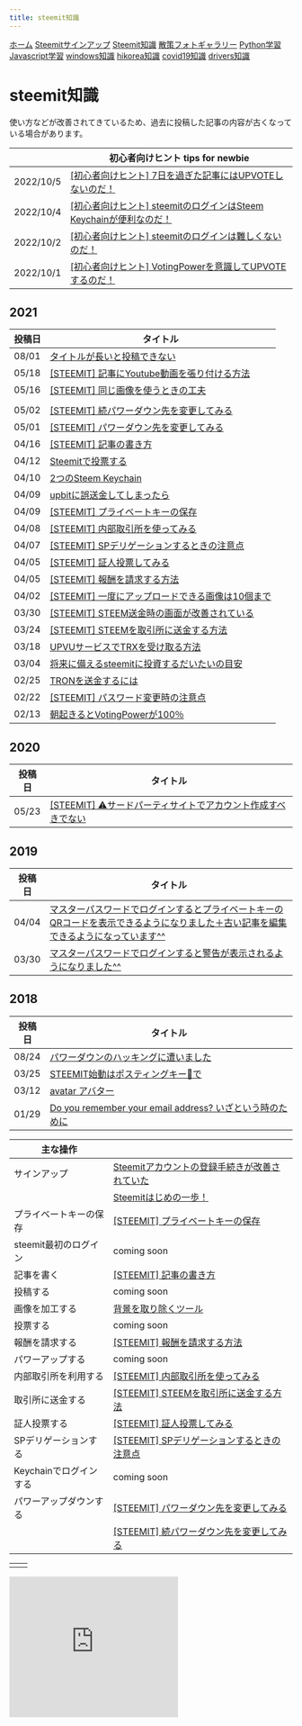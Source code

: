 ```yaml
---
title: steemit知識
---
```


[ホーム](../) [Steemitサインアップ](./steemitsignup.html) [Steemit知識](./steemittips.html) [散策フォトギャラリー](./photogarally.html) [Python学習](./python.html) [Javascript学習](./javascript.html) [windows知識](./windowstips.html) [hikorea知識](./hikorea.html) [covid19知識](./covid19tips.html) [drivers知識](./driverslicense.html)

# steemit知識

使い方などが改善されてきているため、過去に投稿した記事の内容が古くなっている場合があります。

||初心者向けヒント tips for newbie|
|--|---|
|2022/10/5|[[初心者向けヒント] 7日を過ぎた記事にはUPVOTEしないのだ！](https://steemit.com/hive-161179/@yasu/7-upvote)|
|2022/10/4|[[初心者向けヒント] steemitのログインはSteem Keychainが便利なのだ！](https://steemit.com/hive-161179/@yasu/steemit-steem-keychain)|
|2022/10/2|[[初心者向けヒント] steemitのログインは難しくないのだ！](https://steemit.com/hive-161179/@yasu/79agpj-steemit)|
|2022/10/1|[[初心者向けヒント] VotingPowerを意識してUPVOTEするのだ！](https://steemit.com/hive-161179/@yasu/votingpower-upvote)|


## 2021

|投稿日|タイトル|
|--|---|
|08/01|[タイトルが長いと投稿できない](https://steemit.com/hive-161179/@yasu/7ngm4z)|
|05/18|[[STEEMIT] 記事にYoutube動画を張り付ける方法](https://steemit.com/hive-161179/@yasu/steemit-youtube)|
|05/16|[[STEEMIT] 同じ画像を使うときの工夫](https://steemit.com/hive-161179/@yasu/4g2buf-steemit)|
|||
|05/02|[[STEEMIT] 続パワーダウン先を変更してみる](https://steemit.com/hive-161179/@yasu/7mhabn-steemit)|
|05/01|[[STEEMIT] パワーダウン先を変更してみる](https://steemit.com/hive-161179/@yasu/3fvf8z-steemit)|
|04/16|[[STEEMIT] 記事の書き方](https://steemit.com/hive-161179/@yasu/7szxr-steemit)|
|04/12|[Steemitで投票する](https://steemit.com/hive-161179/@yasu/54p9ri-steemit)|
|04/10|[2つのSteem Keychain](https://steemit.com/hive-161179/@yasu/2-steem-keychain)|
|04/09|[upbitに誤送金してしまったら](https://steemit.com/hive-161179/@yasu/511t4w-upbit)|
|04/09|[[STEEMIT] プライベートキーの保存](https://steemit.com/hive-161179/@yasu/5ex7vt-steemit)|
|04/08|[[STEEMIT] 内部取引所を使ってみる](https://steemit.com/hive-161179/@yasu/r3ekt-steemit)|
|04/07|[[STEEMIT] SPデリゲーションするときの注意点](https://steemit.com/hive-161179/@yasu/steemit-sp)|
|04/05|[[STEEMIT] 証人投票してみる](https://steemit.com/hive-161179/@yasu/oeh2y-steemit)|
|04/05|[[STEEMIT] 報酬を請求する方法](https://steemit.com/hive-161179/@yasu/45q6qf)|
|04/02|[[STEEMIT] 一度にアップロードできる画像は10個まで](https://steemit.com/hive-161179/@yasu/6hdcym-10)|
|03/30|[[STEEMIT] STEEM送金時の画面が改善されている](https://steemit.com/hive-161179/@yasu/2pys4w-steem)|
|03/24|[[STEEMIT] STEEMを取引所に送金する方法](https://steemit.com/japanese/@yasu/pcj9k-steem)|
|03/18|[UPVUサービスでTRXを受け取る方法](https://steemit.com/japanese/@yasu/upvu-trx)|
|03/04|[将来に備えるsteemitに投資するだいたいの目安](https://steemit.com/japanese/@yasu/5y9unv-steemit)|
|02/25|[TRONを送金するには](https://steemit.com/japanese/@yasu/2ybdjx-tron)|
|02/22|[[STEEMIT] パスワード変更時の注意点](https://steemit.com/japanese/@yasu/3syqm6)|
|02/13|[朝起きるとVotingPowerが100％](https://steemit.com/japanese/@yasu/votingpower-100)|

## 2020

|投稿日|タイトル|
|--|---|
|05/23|[[STEEMIT] ⚠️サードパーティサイトでアカウント作成すべきでない](https://steemit.com/hive-132971/@yasu.pal/steemit)|

## 2019

|投稿日|タイトル|
|--|---|
|04/04|[マスターパスワードでログインするとプライベートキーのQRコードを表示できるようになりました＋古い記事を編集できるようになっています^^](https://steemit.com/japanese/@yasu/qr-1554351307450)|
|03/30|[マスターパスワードでログインすると警告が表示されるようになりました^^](https://steemit.com/japanese/@yasu/dclick-1553904791728)|

## 2018

|投稿日|タイトル|
|--|---|
|08/24|[パワーダウンのハッキングに遭いました](https://steemit.com/japanese/@yasu/5n9imj)|
|03/25|[STEEMIT始動はポスティングキー🔑で](https://steemit.com/japanese/@yasu/3upr9e-steemit)|
|03/12|[avatar アバター](https://steemit.com/japanese/@yasu/avatar)|
|01/29|[Do you remember your email address? いざという時のために](https://steemit.com/japanese/@yasu/ujhy6)|


|主な操作||
|--|---|
|サインアップ|[Steemitアカウントの登録手続きが改善されていた](https://steemit.com/japanese/@yasu/4t27l6-steemit)|
||[Steemitはじめの一歩！](https://steemit.com/japanese/@yasu/7fuxcn-steemit)|
|プライベートキーの保存|[[STEEMIT] プライベートキーの保存](https://steemit.com/hive-161179/@yasu/5ex7vt-steemit)|
|steemit最初のログイン|coming soon|
|記事を書く|[[STEEMIT] 記事の書き方](https://steemit.com/hive-161179/@yasu/7szxr-steemit)|
|投稿する|coming soon|
|画像を加工する|[背景を取り除くツール](https://steemit.com/hive-161179/@yasu/2rwoqj)|
|投票する|coming soon|
|報酬を請求する|[[STEEMIT] 報酬を請求する方法](https://steemit.com/hive-161179/@yasu/45q6qf)|
|パワーアップする|coming soon|
|内部取引所を利用する|[[STEEMIT] 内部取引所を使ってみる](https://steemit.com/hive-161179/@yasu/r3ekt-steemit)|
|取引所に送金する|[[STEEMIT] STEEMを取引所に送金する方法](https://steemit.com/japanese/@yasu/pcj9k-steem)|
|証人投票する|[[STEEMIT] 証人投票してみる](https://steemit.com/hive-161179/@yasu/oeh2y-steemit)|
|SPデリゲーションする|[[STEEMIT] SPデリゲーションするときの注意点](https://steemit.com/hive-161179/@yasu/steemit-sp)|
|Keychainでログインする|coming soon|
|パワーアップダウンする|[[STEEMIT] パワーダウン先を変更してみる](https://steemit.com/hive-161179/@yasu/3fvf8z-steemit)|
||[[STEEMIT] 続パワーダウン先を変更してみる](https://steemit.com/hive-161179/@yasu/7mhabn-steemit)|

|||
|---|---|
|||

<iframe src="https://rcm-fe.amazon-adsystem.com/e/cm?o=9&p=12&l=ur1&category=gift_certificates&banner=1SYCAVH40V67ZW41NT02&f=ifr&linkID=40cfd882496e423cc49e919f4061b488&t=ojagggyo-22&tracking_id=ojagggyo-22" width="300" height="250" scrolling="no" border="0" marginwidth="0" style="border:none;" frameborder="0"></iframe>
